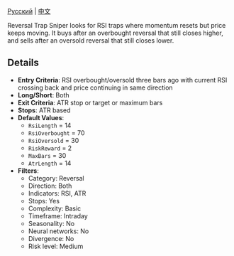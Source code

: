 [Русский](README_ru.md) | [中文](README_cn.md)

Reversal Trap Sniper looks for RSI traps where momentum resets but price keeps moving.
It buys after an overbought reversal that still closes higher, and sells after an oversold reversal that still closes lower.

## Details

- **Entry Criteria**: RSI overbought/oversold three bars ago with current RSI crossing back and price continuing in same direction
- **Long/Short**: Both
- **Exit Criteria**: ATR stop or target or maximum bars
- **Stops**: ATR based
- **Default Values**:
  - `RsiLength` = 14
  - `RsiOverbought` = 70
  - `RsiOversold` = 30
  - `RiskReward` = 2
  - `MaxBars` = 30
  - `AtrLength` = 14
- **Filters**:
  - Category: Reversal
  - Direction: Both
  - Indicators: RSI, ATR
  - Stops: Yes
  - Complexity: Basic
  - Timeframe: Intraday
  - Seasonality: No
  - Neural networks: No
  - Divergence: No
  - Risk level: Medium
